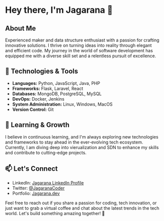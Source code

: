# Hey there, I'm Jagarana 👋

## About Me

Experienced maker and data structure enthusiast with a passion for crafting innovative solutions. I thrive on turning ideas into reality through elegant and efficient code. My journey in the world of software development has equipped me with a diverse skill set and a relentless pursuit of excellence.

## 🔧 Technologies & Tools

- **Languages:** Python, JavaScript, Java, PHP
- **Frameworks:** Flask, Laravel, React
- **Databases:** MongoDB, PostgreSQL, MySQL
- **DevOps:** Docker, Jenkins
- **System Administration:** Linux, Windows, MacOS
- **Version Control:** Git

## 🌱 Learning & Growth

I believe in continuous learning, and I'm always exploring new technologies and frameworks to stay ahead in the ever-evolving tech ecosystem. Currently, I am diving deep into vierualization and SDN to enhance my skills and contribute to cutting-edge projects.

## 📫 Let's Connect

- LinkedIn: [Jagarana LinkedIn Profile](https://www.linkedin.com/in/lars-erhardt-540119285/)
- Twitter: [@JagaranaCoder](https://twitter.com/JagaranaCoder)
- Portfolio: [Jagarana.dev](https://www.jagarana.dev)

Feel free to reach out if you share a passion for coding, tech innovation, or just want to grab a virtual coffee and chat about the latest trends in the tech world. Let's build something amazing together! 🚀
